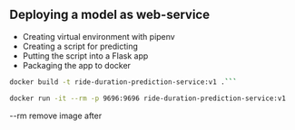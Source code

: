 ## Deploying a model as web-service

* Creating virtual environment with pipenv
* Creating a script for predicting
* Putting the script into a Flask app
* Packaging the app to docker

```bash
docker build -t ride-duration-prediction-service:v1 .```
```

```bash
docker run -it --rm -p 9696:9696 ride-duration-prediction-service:v1
```
--rm remove image after 
